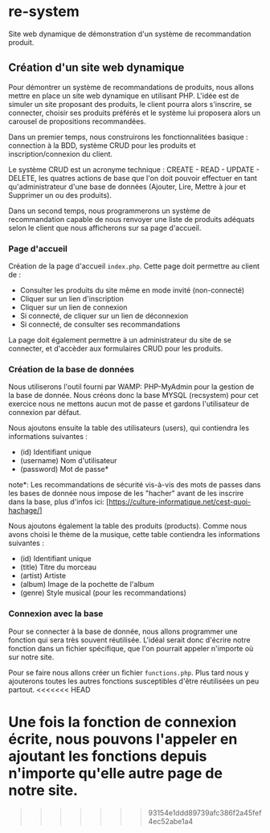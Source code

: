 # re-system

Site web dynamique de démonstration d'un système de recommandation produit.

## Création d'un site web dynamique

Pour démontrer un système de recommandations de produits, nous allons mettre en place un site web dynamique en utilisant PHP. L'idée est de simuler un site proposant des produits, le client pourra alors s'inscrire, se connecter, choisir ses produits préférés et le système lui proposera alors un carousel de propositions recommandées.

Dans un premier temps, nous construirons les fonctionnalitées basique : connection à la BDD, système CRUD pour les produits et inscription/connexion du client.

Le système CRUD est un acronyme technique : CREATE - READ - UPDATE - DELETE, les quatres actions de base que l'on doit pouvoir effectuer en tant qu'administrateur d'une base de données (Ajouter, Lire, Mettre à jour et Supprimer un ou des produits).

Dans un second temps, nous programmerons un système de recommandation capable de nous renvoyer une liste de produits adéquats selon le client que nous afficherons sur sa page d'accueil.

### Page d'accueil

Création de la page d'accueil `index.php`. Cette page doit permettre au client de :

- Consulter les produits du site même en mode invité (non-connecté)
- Cliquer sur un lien d'inscription
- Cliquer sur un lien de connexion
- Si connecté, de cliquer sur un lien de déconnexion
- Si connecté, de consulter ses recommandations

La page doit également permettre à un administrateur du site de se connecter, et d'accèder aux formulaires CRUD pour les produits.

### Création de la base de données

Nous utiliserons l'outil fourni par WAMP: PHP-MyAdmin pour la gestion de la base de donnée. Nous créons donc la base MYSQL (recsystem) pour cet exercice nous ne mettons aucun mot de passe et gardons l'utilisateur de connexion par défaut.

Nous ajoutons ensuite la table des utilisateurs (users), qui contiendra les informations suivantes :

- (id) Identifiant unique
- (username) Nom d'utilisateur
- (password) Mot de passe*

note*: Les recommandations de sécurité vis-à-vis des mots de passes dans les bases de donnée nous impose de les "hacher" avant de les inscrire dans la base, plus d'infos ici: [https://culture-informatique.net/cest-quoi-hachage/]

Nous ajoutons également la table des produits (products). Comme nous avons choisi le thème de la musique, cette table contiendra les informations suivantes :

- (id) Identifiant unique
- (title) Titre du morceau
- (artist) Artiste
- (album) Image de la pochette de l'album
- (genre) Style musical (pour les recommandations)

### Connexion avec la base

Pour se connecter à la base de donnée, nous allons programmer une fonction qui sera très souvent réutilisée. L'idéal serait donc d'écrire notre fonction dans un fichier spécifique, que l'on pourrait appeler n'importe où sur notre site.

Pour se faire nous allons créer un fichier `functions.php`. Plus tard nous y ajouterons toutes les autres fonctions susceptibles d'être réutilisées un peu partout.
<<<<<<< HEAD

Une fois la fonction de connexion écrite, nous pouvons l'appeler en ajoutant les fonctions depuis n'importe qu'elle autre page de notre site.
=======
>>>>>>> 93154e1ddd89739afc386f2a45fef4ec52abe1a4
